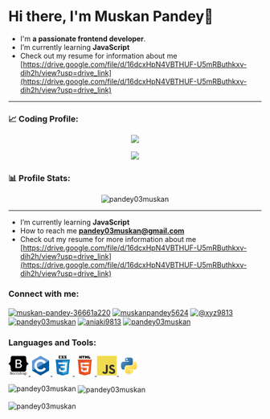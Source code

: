 # Hi there, I'm Muskan Pandey👋

- I'm **a passionate frontend developer**.
- I’m currently learning **JavaScript**
- Check out my resume for information about me [https://drive.google.com/file/d/16dcxHpN4VBTHUF-U5mRButhkxv-dih2h/view?usp=drive_link](https://drive.google.com/file/d/16dcxHpN4VBTHUF-U5mRButhkxv-dih2h/view?usp=drive_link)
---


### 📈 Coding Profile:
<p align="center">
  <a target="_blank" href="https://leetcode.com/Aniaki9813/" rel="noopener noreferrer">
    <img src="https://leetcard.jacoblin.cool/Aniaki9813?theme=dark&font=Poppins%20Infant&ext=heatmap">
  </a>
</p>
<p align="center">
    <img src="https://yashchaudhari008.github.io/Codechef_Cards/">
  </a>
</p>

### 📊 Profile Stats:

<p align="center">
  <img src = "https://readme-stats-hazel-two.vercel.app/api?username=pandey03muskan&bg_color=30,e80000,905d100&title_color=fff&text_color=fff" alt="pandey03muskan" />
</p>

---



<!--<h1 align="center">Hi there👋, I'm Muskan Pandey</h1>
<h3 align="center">A passionate frontend developer</h3>-->

<!--<p align="left"> <img src="https://komarev.com/ghpvc/?username=pandey03muskan&label=Profile%20views&color=0e75b6&style=flat" alt="pandey03muskan" /> </p>

<p align="left"> <a href="https://github.com/ryo-ma/github-profile-trophy"><img src="https://github-profile-trophy.vercel.app/?username=pandey03muskan" alt="pandey03muskan" /></a> </p>-->

-  I’m currently learning **JavaScript**
-  How to reach me **pandey03muskan@gmail.com**
- Check out my resume for more information about me [https://drive.google.com/file/d/16dcxHpN4VBTHUF-U5mRButhkxv-dih2h/view?usp=drive_link](https://drive.google.com/file/d/16dcxHpN4VBTHUF-U5mRButhkxv-dih2h/view?usp=drive_link)

<h3 align="left">Connect with me:</h3>
<p align="left">
<a href="https://linkedin.com/in/muskan-pandey-36661a220" target="blank"><img align="center" src="https://raw.githubusercontent.com/rahuldkjain/github-profile-readme-generator/master/src/images/icons/Social/linked-in-alt.svg" alt="muskan-pandey-36661a220" height="30" width="40" /></a>
<a href="https://instagram.com/muskanpandey5624" target="blank"><img align="center" src="https://raw.githubusercontent.com/rahuldkjain/github-profile-readme-generator/master/src/images/icons/Social/instagram.svg" alt="muskanpandey5624" height="30" width="40" /></a>
<a href="https://www.youtube.com/c/@xyz9813" target="blank"><img align="center" src="https://raw.githubusercontent.com/rahuldkjain/github-profile-readme-generator/master/src/images/icons/Social/youtube.svg" alt="@xyz9813" height="30" width="40" /></a>
<a href="https://www.codechef.com/users/pandey03muskan" target="blank"><img align="center" src="https://cdn.jsdelivr.net/npm/simple-icons@3.1.0/icons/codechef.svg" alt="pandey03muskan" height="30" width="40" /></a>
<a href="https://www.leetcode.com/aniaki9813" target="blank"><img align="center" src="https://raw.githubusercontent.com/rahuldkjain/github-profile-readme-generator/master/src/images/icons/Social/leet-code.svg" alt="aniaki9813" height="30" width="40" /></a>
<a href="https://auth.geeksforgeeks.org/user/pandey03muskan" target="blank"><img align="center" src="https://raw.githubusercontent.com/rahuldkjain/github-profile-readme-generator/master/src/images/icons/Social/geeks-for-geeks.svg" alt="pandey03muskan" height="30" width="40" /></a>
</p>

<h3 align="left">Languages and Tools:</h3>
<p align="left"> <a href="https://getbootstrap.com" target="_blank" rel="noreferrer"> <img src="https://raw.githubusercontent.com/devicons/devicon/master/icons/bootstrap/bootstrap-plain-wordmark.svg" alt="bootstrap" width="40" height="40"/> </a> <a href="https://www.cprogramming.com/" target="_blank" rel="noreferrer"> <img src="https://raw.githubusercontent.com/devicons/devicon/master/icons/c/c-original.svg" alt="c" width="40" height="40"/> </a> <a href="https://www.w3schools.com/css/" target="_blank" rel="noreferrer"> <img src="https://raw.githubusercontent.com/devicons/devicon/master/icons/css3/css3-original-wordmark.svg" alt="css3" width="40" height="40"/> </a> <a href="https://www.w3.org/html/" target="_blank" rel="noreferrer"> <img src="https://raw.githubusercontent.com/devicons/devicon/master/icons/html5/html5-original-wordmark.svg" alt="html5" width="40" height="40"/> </a> <a href="https://developer.mozilla.org/en-US/docs/Web/JavaScript" target="_blank" rel="noreferrer"> <img src="https://raw.githubusercontent.com/devicons/devicon/master/icons/javascript/javascript-original.svg" alt="javascript" width="40" height="40"/> </a> <a href="https://www.python.org" target="_blank" rel="noreferrer"> <img src="https://raw.githubusercontent.com/devicons/devicon/master/icons/python/python-original.svg" alt="python" width="40" height="40"/> </a> </p>

<p><img align="left" src="https://github-readme-stats.vercel.app/api/top-langs?username=pandey03muskan&show_icons=true&locale=en&layout=compact" alt="pandey03muskan" /></p>

<p>&nbsp;<img align="center" src="https://github-readme-stats.vercel.app/api?username=pandey03muskan&show_icons=true&locale=en" alt="pandey03muskan" /></p>

<p><img align="center" src="https://github-readme-streak-stats.herokuapp.com/?user=pandey03muskan&" alt="pandey03muskan" /></p>

